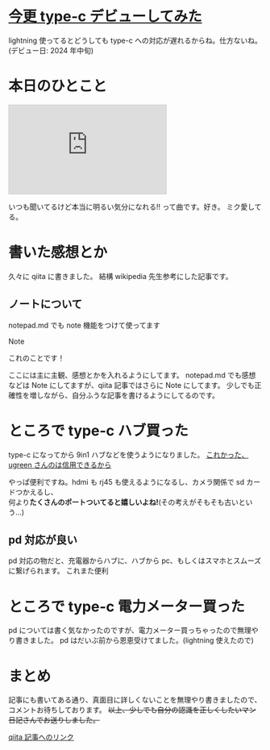 # [今更 type-c デビューしてみた](https://qiita.com/tamkame123/items/0d2d0d215486971600fe)

lightning 使ってるとどうしても type-c への対応が遅れるからね。仕方ないね。
(デビュー日: 2024 年中旬)

# 本日のひとこと

<iframe width="312" height="176" src="https://ext.nicovideo.jp/thumb/sm43889668" scrolling="no" style="border:solid 1px #ccc;" frameborder="0"><a href="https://www.nicovideo.jp/watch/sm43889668">Rewrite the Days / 初音ミク</a></iframe>

いつも聞いてるけど本当に明るい気分になれる!!
って曲です。好き。 ミク愛してる。

# 書いた感想とか

久々に qiita に書きました。
結構 wikipedia 先生参考にした記事です。

## ノートについて

notepad.md でも note 機能をつけて使ってます

> [!NOTE]
> これのことです！

ここには主に主観、感想とかを入れるようにしてます。
notepad.md でも感想などは Note にしてますが、qiita 記事ではさらに Note にしてます。
少しでも正確性を増しながら、自分ふうな記事を書けるようにしてるのです。

# ところで type-c ハブ買った

type-c になってから 9in1 ハブなどを使うようになりました。
[これかった、ugreen さんのは信用できるから](https://www.amazon.co.jp/dp/B0DY15GFNG)

やっぱ便利ですね。hdmi も rj45 も使えるようになるし、カメラ関係で sd カードつかえるし、  
何より**たくさんのポートついてると嬉しいよね!**(その考えがそもそも古いという...)

## pd 対応が良い

pd 対応の物だと、充電器からハブに、ハブから pc、もしくはスマホとスムーズに繋げられます。
これまた便利

# ところで type-c 電力メーター買った

pd については書く気なかったのですが、電力メーター買っちゃったので無理やり書きました。
pd はだいぶ前から恩恵受けてました。(lightning 使えたので)

# まとめ

記事にも書いてある通り、真面目に詳しくないことを無理やり書きましたので、  
コメントお待ちしております。
~~以上、少しでも自分の認識を正しくしたいマン 日記さんでお送りしました。~~

[qiita 記事へのリンク](https://qiita.com/tamkame123/items/0d2d0d215486971600fe)
